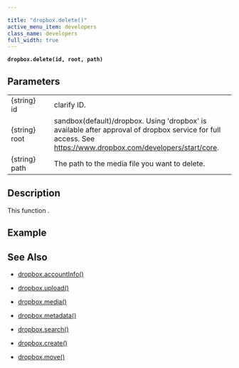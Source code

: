 ```yaml
---

title: "dropbox.delete()"
active_menu_item: developers
class_name: developers
full_width: true
---
```


**`dropbox.delete(id, root, path)`**

## Parameters

<table>
<tr>
<td width="181">
{string} id

</td>
<td width="18">
</td>
<td width="681">
clarify ID.
</td>
</tr>
<tr>
<td width="181">
{string} root
</td>
<td width="18">
</td>
<td width="681">
sandbox(default)/dropbox. Using 'dropbox' is available after approval of dropbox service for full access. See <a href="https://www.dropbox.com/developers/start/core">https://www.dropbox.com/developers/start/core</a>.
</td>
</tr>
<tr>

<td width="181">
{string} path

</td>
<td width="18">
</td>
<td width="681">
 The path to the media file you want to delete.

</td>
</tr>

</table>

## Description
This function .

## Example



## See Also

- [dropbox.accountInfo()](/developers/documentation/scripting-apis/server-side-api/dropbox-object/dropboxacinfo)

- [dropbox.upload()](/developers/documentation/scripting-apis/server-side-api/dropbox-object/dropboxupload)

- [dropbox.media()](/developers/documentation/scripting-apis/server-side-api/dropbox-object/dropboxmedia)

- [dropbox.metadata()](/developers/documentation/scripting-apis/server-side-api/dropbox-object/dropboxmetadata)

- [dropbox.search()](/developers/documentation/scripting-apis/server-side-api/dropbox-object/dropboxsearch)

- [dropbox.create()](/developers/documentation/scripting-apis/server-side-api/dropbox-object/dropboxcreate)

- [dropbox.move()](/developers/documentation/scripting-apis/server-side-api/dropbox-object/dropboxmove)
